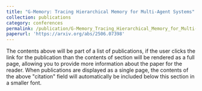 ```yaml
---
title: "G-Memory: Tracing Hierarchical Memory for Multi-Agent Systems"
collection: publications
category: conferences
permalink: /publication/G-Memory_Tracing_Hierarchical_Memory_for_Multi-Agent_Systems
paperurl: 'https://arxiv.org/abs/2506.07398'
---
```


The contents above will be part of a list of publications, if the user clicks the link for the publication than the contents of section will be rendered as a full page, allowing you to provide more information about the paper for the reader. When publications are displayed as a single page, the contents of the above "citation" field will automatically be included below this section in a smaller font.
